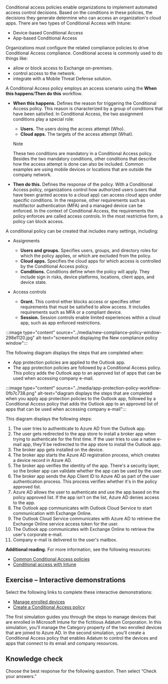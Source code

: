 Conditional access policies enable organizations to implement automated access control decisions. Based on the conditions in these policies, the decisions they generate determine who can access an organization's cloud apps. There are two types of Conditional Access with Intune:

 -  Device-based Conditional Access
 -  App-based Conditional Access

Organizations must configure the related compliance policies to drive Conditional Access compliance. Conditional access is commonly used to do things like:

 -  allow or block access to Exchange on-premises.
 -  control access to the network.
 -  integrate with a Mobile Threat Defense solution.

A Conditional Access policy employs an access scenario using the **When this happens**/**Then do this** workflow.

 -  **When this happens.** Defines the reason for triggering the Conditional Access policy. This reason is characterized by a group of conditions that have been satisfied. In Conditional Access, the two assignment conditions play a special role:
    
     -  **Users.** The users doing the access attempt (Who).
     -  **Cloud apps.** The targets of the access attempt (What).

    > [!NOTE]
    > These two conditions are mandatory in a Conditional Access policy. Besides the two mandatory conditions, other conditions that describe how the access attempt is done can also be included. Common examples are using mobile devices or locations that are outside the company network.<br>

 -  **Then do this.** Defines the response of the policy. With a Conditional Access policy, organizations control how authorized users (users that have been granted access to a cloud app) can access cloud apps under specific conditions. In the response, other requirements such as multifactor authentication (MFA) and a managed device can be enforced. In the context of Conditional Access, the requirements the policy enforces are called access controls. In the most restrictive form, a policy can block access.

A conditional policy can be created that includes many settings, including:

 -  Assignments
    
     -  **Users and groups.** Specifies users, groups, and directory roles for which the policy applies, or which are excluded from the policy.
     -  **Cloud apps.** Specifies the cloud apps for which access is controlled by the Conditional Access policy.
     -  **Conditions.** Conditions define when the policy will apply. They include sign in risks, device platforms, locations, client apps, and device state.<br>
 -  Access controls
    
     -  **Grant.** This control either blocks access or specifies other requirements that must be satisfied to allow access. It includes requirements such as MFA or a compliant device.
     -  **Session.** Session controls enable limited experiences within a cloud app, such as app enforced restrictions.

:::image type="content" source="../media/new-compliance-policy-window-298e1120.jpg" alt-text="screenshot displaying the New compliance policy window":::


The following diagram displays the steps that are completed when:

 -  App protection policies are applied to the Outlook app.
 -  The app protection policies are followed by a Conditional Access policy. This policy adds the Outlook app to an approved list of apps that can be used when accessing company e-mail.<br>

:::image type="content" source="../media/app-protection-policy-workflow-0fb7c738.png" alt-text="diagram displays the steps that are completed when you apply app protection policies to the Outlook app, followed by a Conditional Access policy that adds the Outlook app to an approved list of apps that can be used when accessing company e-mail":::


This diagram displays the following steps:

1.  The user tries to authenticate to Azure AD from the Outlook app.
2.  The user gets redirected to the app store to install a broker app when trying to authenticate for the first time. If the user tries to use a native e-mail app, they'll be redirected to the app store to install the Outlook app.
3.  The broker app gets installed on the device.
4.  The broker app starts the Azure AD registration process, which creates a device record in Azure AD.
5.  The broker app verifies the identity of the app. There's a security layer, so the broker app can validate whether the app can be used by the user.
6.  The broker app sends the App Client ID to Azure AD as part of the user authentication process. This process verifies whether it's in the policy approved list.
7.  Azure AD allows the user to authenticate and use the app based on the policy approved list. If the app isn't on the list, Azure AD denies access to the app.
8.  The Outlook app communicates with Outlook Cloud Service to start communication with Exchange Online.
9.  The Outlook Cloud Service communicates with Azure AD to retrieve the Exchange Online service access token for the user.
10. The Outlook app communicates with Exchange Online to retrieve the user's corporate e-mail.
11. Company e-mail is delivered to the user's mailbox.

**Additional reading.** For more information, see the following resources:

 -  [Common Conditional Access policies](/azure/active-directory/conditional-access/concept-conditional-access-policy-common?azure-portal=true)
 -  [Conditional access with Intune](/intune/conditional-access?azure-portal=true)

## **Exercise – Interactive demonstrations**

Select the following links to complete these interactive demonstrations:

 -  [Manage enrolled devices](https://edxinteractivepage.blob.core.windows.net/edxpages/MS-101/M11-L10-E5-T2/index.html?azure-portal=true)
 -  [Create a Conditional Access policy](https://edxinteractivepage.blob.core.windows.net/edxpages/MS-101/M11-L10-E5-T4/index.html?azure-portal=true)

The first simulation guides you through the steps to manage devices that are enrolled in Microsoft Intune for the fictitious Adatum Corporation. In this simulation, you'll manage the Category property of the two enrolled devices that are joined to Azure AD. In the second simulation, you'll create a Conditional Access policy that enables Adatum to control the devices and apps that connect to its email and company resources.

## Knowledge check

Choose the best response for the following question. Then select “Check your answers.”